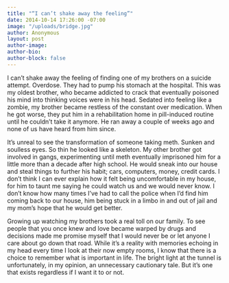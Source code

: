 ```yaml
---
title: "“I can’t shake away the feeling”"
date: 2014-10-14 17:26:00 -07:00
image: "/uploads/bridge.jpg"
author: Anonymous
layout: post
author-image: 
author-bio: 
author-block: false
---
```


I can’t shake away the feeling of finding one of my brothers on a suicide attempt. Overdose. They had to pump his stomach at the hospital. This was my oldest brother, who became addicted to crack that eventually poisoned his mind into thinking voices were in his head. Sedated into feeling like a zombie, my brother became restless of the constant over medication. When he got worse, they put him in a rehabilitation home in pill-induced routine until he couldn’t take it anymore. He ran away a couple of weeks ago and none of us have heard from him since.

It’s unreal to see the transformation of someone taking meth. Sunken and soulless eyes. So thin he looked like a skeleton. My other brother got involved in gangs, experimenting until meth eventually imprisoned him for a little more than a decade after high school. He would sneak into our house and steal things to further his habit; cars, computers, money, credit cards. I don’t think I can ever explain how it felt being uncomfortable in my house, for him to taunt me saying he could watch us and we would never know. I don’t know how many times I’ve had to call the police when I’d find him coming back to our house, him being stuck in a limbo in and out of jail and my mom’s hope that he would get better.

Growing up watching my brothers took a real toll on our family. To see people that you once knew and love became warped by drugs and decisions made me promise myself that I would never be or let anyone I care about go down that road. While it’s a reality with memories echoing in my head every time I look at their now empty rooms, I know that there is a choice to remember what is important in life. The bright light at the tunnel is unfortunately, in my opinion, an unnecessary cautionary tale. But it’s one that exists regardless if I want it to or not.
